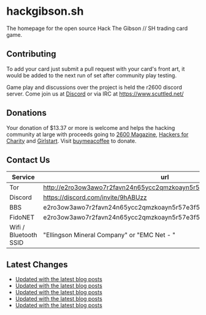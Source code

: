 # hackgibson.sh
The homepage for the open source Hack The Gibson // SH trading card game.


## Contributing

To add your card just submit a pull request with your card's front art, it would be added to the next run of set after community play testing.

Game play and discussions over the project is held the r2600 discord server. Come join us at [Discord](https://discord.com/invite/9hABUzz) or via IRC at https://www.scuttled.net/


## Donations

Your donation of $13.37 or more is welcome and helps the hacking community at large with proceeds going to [2600 Magazine](https://2600.com/), [Hackers for Charity](https://hackersforcharity.org) and [Girlstart](https://girlstart.org).  Visit [buymeacoffee](https://www.buymeacoffee.com/hackgibson.sh) to donate.


## Contact Us

Service | url
-|-
Tor | http://e2ro3ow3awo7r2favn24n65ycc2qmzkoayn5r57e3f56nvjwdcgg32ad.onion
Discord | https://discord.com/invite/9hABUzz
BBS | e2ro3ow3awo7r2favn24n65ycc2qmzkoayn5r57e3f56nvjwdcgg32ad.onion:23
FidoNET | e2ro3ow3awo7r2favn24n65ycc2qmzkoayn5r57e3f56nvjwdcgg32ad.onion:24554
Wifi / Bluetooth SSID | "Ellingson Mineral Company" or "EMC Net - <fidonet address>"

## Latest Changes
<!-- BLOG-POST-LIST:START -->
- [Updated with the latest blog posts](https://github.com/DFW2600/hackgibson.sh/commit/b19368c2b2ebe19a10124b8bef677a6e11f6fd2c)
- [Updated with the latest blog posts](https://github.com/DFW2600/hackgibson.sh/commit/473b225205a6db7ab2917226bce5cf50e2b1c3ee)
- [Updated with the latest blog posts](https://github.com/DFW2600/hackgibson.sh/commit/71c5325f45f2e0a56148d22a4565785b12bacf7f)
- [Updated with the latest blog posts](https://github.com/DFW2600/hackgibson.sh/commit/3b91fc47eecd78a472005b22ddd23a46883fdd5d)
- [Updated with the latest blog posts](https://github.com/DFW2600/hackgibson.sh/commit/0fa7b98a516d22481d931722de8cdee702b3ea44)
<!-- BLOG-POST-LIST:END -->
